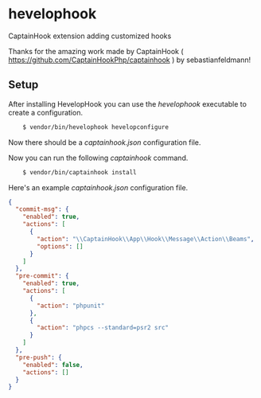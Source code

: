 # hevelophook
CaptainHook extension adding customized hooks

Thanks for the amazing work made by CaptainHook ( https://github.com/CaptainHookPhp/captainhook ) by sebastianfeldmann!

## Setup
After installing HevelopHook you can use the *hevelophook* executable to create a configuration.
```bash
    $ vendor/bin/hevelophook hevelopconfigure 
```

Now there should be a *captainhook.json* configuration file.

Now you can run the following *captainhook* command.
```bash
    $ vendor/bin/captainhook install
```

Here's an example *captainhook.json* configuration file.
```json
{
  "commit-msg": {
    "enabled": true,
    "actions": [
      {
        "action": "\\CaptainHook\\App\\Hook\\Message\\Action\\Beams",
        "options": []
      }
    ]
  },
  "pre-commit": {
    "enabled": true,
    "actions": [
      {
        "action": "phpunit"
      },
      {
        "action": "phpcs --standard=psr2 src"
      }
    ]
  },
  "pre-push": {
    "enabled": false,
    "actions": []
  }
}
